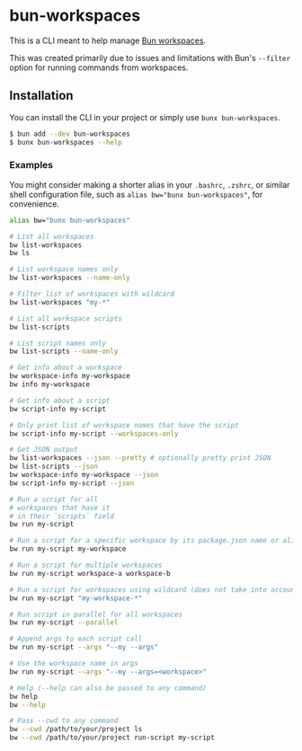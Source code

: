 # bun-workspaces

This is a CLI meant to help manage [Bun workspaces](https://bun.sh/docs/install/workspaces).

This was created primarily due to issues and limitations with Bun's `--filter` option for running commands from workspaces.

## Installation

You can install the CLI in your project or simply use `bunx bun-workspaces`.

```bash
$ bun add --dev bun-workspaces
$ bunx bun-workspaces --help
```

### Examples

You might consider making a shorter alias in your `.bashrc`, `.zshrc`, or similar shell configuration file, such as `alias bw="bunx bun-workspaces"`, for convenience.

```bash
alias bw="bunx bun-workspaces"

# List all workspaces
bw list-workspaces
bw ls

# List workspace names only
bw list-workspaces --name-only

# Filter list of workspaces with wildcard
bw list-workspaces "my-*"

# List all workspace scripts
bw list-scripts

# List script names only
bw list-scripts --name-only

# Get info about a workspace
bw workspace-info my-workspace
bw info my-workspace

# Get info about a script
bw script-info my-script

# Only print list of workspace names that have the script
bw script-info my-script --workspaces-only

# Get JSON output
bw list-workspaces --json --pretty # optionally pretty print JSON
bw list-scripts --json
bw workspace-info my-workspace --json
bw script-info my-script --json

# Run a script for all
# workspaces that have it
# in their `scripts` field
bw run my-script

# Run a script for a specific workspace by its package.json name or alias from the config
bw run my-script my-workspace

# Run a script for multiple workspaces
bw run my-script workspace-a workspace-b

# Run a script for workspaces using wildcard (does not take into account workspace aliases)
bw run my-script "my-workspace-*"

# Run script in parallel for all workspaces
bw run my-script --parallel

# Append args to each script call
bw run my-script --args "--my --args"

# Use the workspace name in args
bw run my-script --args "--my --args=<workspace>"

# Help (--help can also be passed to any command)
bw help
bw --help

# Pass --cwd to any command
bw --cwd /path/to/your/project ls
bw --cwd /path/to/your/project run-script my-script
```
